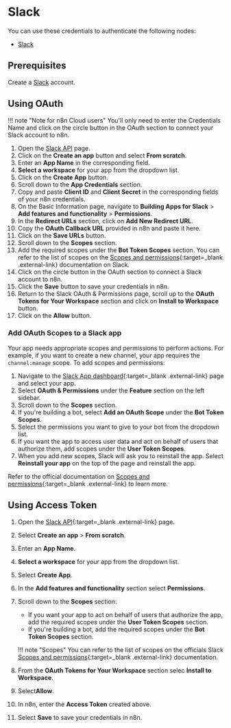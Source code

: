 # Slack

You can use these credentials to authenticate the following nodes:

- [Slack](/integrations/builtin/app-nodes/n8n-nodes-base.slack/)

## Prerequisites

Create a [Slack](https://slack.com/) account.

## Using OAuth

!!! note "Note for n8n Cloud users"
    You'll only need to enter the Credentials Name and click on the circle button in the OAuth section to connect your Slack account to n8n.


1. Open the [Slack API](https://api.slack.com/) page.
2. Click on the **Create an app** button and select **From scratch**.
3. Enter an **App Name** in the corresponding field.
4. **Select a workspace** for your app from the dropdown list.
5. Click on the **Create App** button.
6. Scroll down to the **App Credentials** section.
7. Copy and paste **Client ID** and **Client Secret** in the corresponding fields of your n8n credentials.
8. On the Basic Information page, navigate to **Building Apps for Slack** > **Add features and functionality** > **Permissions**.
9. In the **Redirect URLs** section, click on **Add New Redirect URL**.
10. Copy the **OAuth Callback URL** provided in n8n and paste it here.
11. Click on the **Save URLs** button.
12. Scroll down to the **Scopes** section.
13. Add the required scopes under the **Bot Token Scopes** section. You can refer to the list of scopes on the [Scopes and permissions](https://api.slack.com/scopes){:target=_blank .external-link} documentation on Slack.
14. Click on the circle button in the OAuth section to connect a Slack account to n8n.
15. Click the **Save** button to save your credentials in n8n.
16. Return to the Slack OAuth & Permissions page, scroll up to the **OAuth Tokens for Your Workspace** section and click on **Install to Workspace** button.
17. Click on the **Allow** button.

### Add OAuth Scopes to a Slack app

Your app needs appropriate scopes and permissions to perform actions. For example, if you want to create a new channel, your app requires the `channel:manage` scope. To add scopes and permissions:

1. Navigate to the [Slack App dashboard](https://api.slack.com/apps){:target=_blank .external-link} page and select your app.
2. Select **OAuth & Permissions** under the **Feature** section on the left sidebar.
3. Scroll down to the **Scopes** section.
4. If you're building a bot, select **Add an OAuth Scope** under the **Bot Token Scopes**.
5. Select the permissions you want to give to your bot from the dropdown list.
6. If you want the app to access user data and act on behalf of users that authorize them, add scopes under the **User Token Scopes**.
7. When you add new scopes, Slack will ask you to reinstall the app. Select **Reinstall your app** on the top of the page and reinstall the app.

Refer to the official documentation on [Scopes and permissions](https://api.slack.com/scopes){:target=_blank .external-link} to learn more.

<!---
The following video demonstrates the steps mentioned above.

<div class="video-container">
<iframe width="840" height="472.5" src="https://www.youtube.com/embed/ewjfY-XQ2Mo" frameborder="0" allow="accelerometer; autoplay; clipboard-write; encrypted-media; gyroscope; picture-in-picture" allowfullscreen></iframe>
</div>

The following video demonstrates the steps to authenticate the Slack node on [n8n.cloud](https://n8n.cloud).

<div class="video-container">
<iframe width="840" height="472.5" src="https://www.youtube.com/embed/RHhaDb1KI2o" frameborder="0" allow="accelerometer; autoplay; clipboard-write; encrypted-media; gyroscope; picture-in-picture" allowfullscreen></iframe>
</div>
--->

## Using Access Token

1. Open the [Slack API](https://api.slack.com/){:target=_blank .external-link} page.
2. Select **Create an app** > **From scratch**.
3. Enter an **App Name**.
4. **Select a workspace** for your app from the dropdown list.
5. Select **Create App**.
6. In the **Add features and functionality** section select **Permissions**.
7. Scroll down to the **Scopes** section:
    * If you want your app to act on behalf of users that authorize the app, add the required scopes under the **User Token Scopes** section.
    * If you're building a bot, add the required scopes under the **Bot Token Scopes** section. 
    
    !!! note "Scopes"
        You can refer to the list of scopes on the officials Slack [Scopes and permissions](https://api.slack.com/scopes){:target=_blank .external-link} documentation.
    

8. From the **OAuth Tokens for Your Workspace** section selec **Install to Workspace**.
9. Select**Allow**.
10. In n8n, enter the **Access Token** created above.
11. Select **Save** to save your credentials in n8n.

<!---
The following video demonstrates the steps mentioned above.

<div class="video-container">
<iframe width="840" height="472.5" src="https://www.youtube.com/embed/8x3BzKhl_ek" frameborder="0" allow="accelerometer; autoplay; clipboard-write; encrypted-media; gyroscope; picture-in-picture" allowfullscreen></iframe>
</div>
--->


